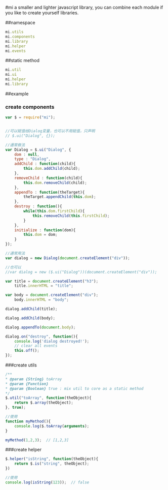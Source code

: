 #mi
        a smaller and lighter javascript library, you can combine each module if you like to create yourself libraries.


##namespace
```javascript
mi.utils
mi.components
mi.library
mi.helper
mi.events
```

##static method
```javascript
mi.util
mi.ui
mi.helper
mi.library
```


##example

### create components
```javascript
var $ = require("mi");


//可以赋值给Dialog变量，也可以不用赋值，只声明
// $.ui("Dialog", {});

//通常做法
var Dialog = $.ui("Dialog", {
    dom : null,
    type : "Dialog",
    addChild : function(child){
        this.dom.addChild(child);
    },
    removeChild : function(child){
        this.dom.removeChild(child);
    },
    appendTo : function(theTarget){
        theTarget.appendChild(this.dom);
    },
    destroy : function(){
        while(this.dom.firstChild){
            this.removeChild(this.firstChild);
        }
    },
    initialize : function(dom){
        this.dom = dom;
    }
});

//通常用法
var dialog = new Dialog(document.createElement("div"));

//也可以
//var dialog = new ($.ui("Dialog"))(document.createElement("div"));

var title = document.createElement("h3");
    title.innerHTML = "title";

var body = document.createElement("div");
    body.innerHTML = "body";

dialog.addChild(title);

dialog.addChild(body);

dialog.appendTo(document.body);

dialog.on("destroy", function(){
    console.log('dialog destroyed!');
    // clear all events
    this.off();
});
```
###create utils
```javascript
/**
* @param {String} toArray
* @param {Function}
* @param {Boolean} true : mix util to core as a static method
*/
$.util("toArray", function(theObject){
    return $.array(theObject);
}, true);

//使用
function myMethod(){
    console.log($.toArray(arguments);
}

myMethod(1,2,3);  // [1,2,3]
```


###create helper
```javascript
$.helper("isString", function(theObject){
    return $.is("string", theObject);
})

//使用
console.log(isString(123));  // false
```



        
